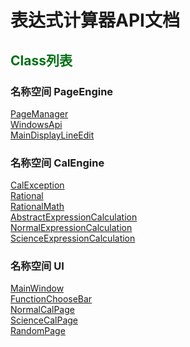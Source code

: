 # 表达式计算器API文档

## <font color=rgb(127,127,127)>Class列表</font>

### 名称空间 PageEngine
[PageManager](./PageEngine/PageManager.md)\
[WindowsApi](./PageEngine/WindowsApi.md)\
[MainDisplayLineEdit](./PageEngine/MainDisplayLineEdit.md)
### 名称空间 CalEngine
[CalException](./CalEngine/CalException.md)\
[Rational](./CalEngine/Rational.md)\
[RationalMath](./CalEngine/RationalMath.md)\
[AbstractExpressionCalculation](./CalEngine/AbstractExpressionCalculation.md)\
[NormalExpressionCalculation](./CalEngine/NormalExpressionCalculation.md)\
[ScienceExpressionCalculation](./CalEngine/ScienceExpressionCalculation.md)
### 名称空间 UI
[MainWindow](./UI/MainWindow.md)\
[FunctionChooseBar](./UI/FunctionChooseBar.md)\
[NormalCalPage](./UI/NormalCalPage.md)\
[ScienceCalPage](./UI/ScienceCalPage.md)\
[RandomPage](./UI/RandomPage.md)



